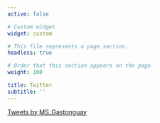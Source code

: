 ```yaml
---
active: false

# Custom widget
widget: custom

# This file represents a page section.
headless: true

# Order that this section appears on the page.
weight: 100

title: Twitter
subtitle: ''
---
```


<a class="twitter-timeline" href="https://twitter.com/MS_Gastonguay?ref_src=twsrc%5Etfw"
data-width="400"
  data-height="500"
  data-chrome="nofooter noborders">
Tweets by MS_Gastonguay
</a> 
<script async src="https://platform.twitter.com/widgets.js" charset="utf-8"></script>